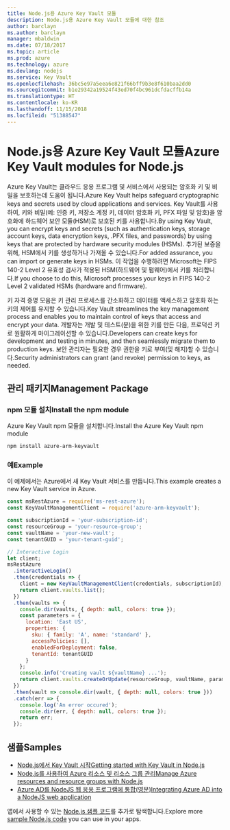 ```yaml
---
title: Node.js용 Azure Key Vault 모듈
description: Node.js용 Azure Key Vault 모듈에 대한 참조
author: barclayn
ms.author: barclayn
manager: mbaldwin
ms.date: 07/18/2017
ms.topic: article
ms.prod: azure
ms.technology: azure
ms.devlang: nodejs
ms.service: Key Vault
ms.openlocfilehash: 36bc5e97a5eea6e821f66bff9b3e8f610baa2dd0
ms.sourcegitcommit: b1e29342a19524f43ed70f4bc961dcfdacffb14a
ms.translationtype: HT
ms.contentlocale: ko-KR
ms.lasthandoff: 11/15/2018
ms.locfileid: "51388547"
---
```

# <a name="azure-key-vault-modules-for-nodejs"></a><span data-ttu-id="b54e2-103">Node.js용 Azure Key Vault 모듈</span><span class="sxs-lookup"><span data-stu-id="b54e2-103">Azure Key Vault modules for Node.js</span></span>

<span data-ttu-id="b54e2-104">Azure Key Vault는 클라우드 응용 프로그램 및 서비스에서 사용되는 암호화 키 및 비밀을 보호하는데 도움이 됩니다.</span><span class="sxs-lookup"><span data-stu-id="b54e2-104">Azure Key Vault helps safeguard cryptographic keys and secrets used by cloud applications and services.</span></span> <span data-ttu-id="b54e2-105">Key Vault를 사용하여, 키와 비밀(예: 인증 키, 저장소 계정 키, 데이터 암호화 키, PFX 파일 및 암호)을 암호화에 하드웨어 보안 모듈(HSM)로 보호된 키를 사용합니다.</span><span class="sxs-lookup"><span data-stu-id="b54e2-105">By using Key Vault, you can encrypt keys and secrets (such as authentication keys, storage account keys, data encryption keys, .PFX files, and passwords) by using keys that are protected by hardware security modules (HSMs).</span></span> <span data-ttu-id="b54e2-106">추가된 보증을 위해, HSM에서 키를 생성하거나 가져올 수 있습니다.</span><span class="sxs-lookup"><span data-stu-id="b54e2-106">For added assurance, you can import or generate keys in HSMs.</span></span> <span data-ttu-id="b54e2-107">이 작업을 수행하려면 Microsoft는 FIPS 140-2 Level 2 유효성 검사가 적용된 HSM(하드웨어 및 펌웨어)에서 키를 처리합니다.</span><span class="sxs-lookup"><span data-stu-id="b54e2-107">If you choose to do this, Microsoft processes your keys in FIPS 140-2 Level 2 validated HSMs (hardware and firmware).</span></span>

<span data-ttu-id="b54e2-108">키 자격 증명 모음은 키 관리 프로세스를 간소화하고 데이터를 액세스하고 암호화 하는 키의 제어를 유지할 수 있습니다.</span><span class="sxs-lookup"><span data-stu-id="b54e2-108">Key Vault streamlines the key management process and enables you to maintain control of keys that access and encrypt your data.</span></span> <span data-ttu-id="b54e2-109">개발자는 개발 및 테스트(분)을 위한 키를 만든 다음, 프로덕션 키로 원활하게 마이그레이션할 수 있습니다.</span><span class="sxs-lookup"><span data-stu-id="b54e2-109">Developers can create keys for development and testing in minutes, and then seamlessly migrate them to production keys.</span></span> <span data-ttu-id="b54e2-110">보안 관리자는 필요한 경우 권한을 키로 부여(및 해지)할 수 있습니다.</span><span class="sxs-lookup"><span data-stu-id="b54e2-110">Security administrators can grant (and revoke) permission to keys, as needed.</span></span>

## <a name="management-package"></a><span data-ttu-id="b54e2-111">관리 패키지</span><span class="sxs-lookup"><span data-stu-id="b54e2-111">Management Package</span></span>

### <a name="install-the-npm-module"></a><span data-ttu-id="b54e2-112">npm 모듈 설치</span><span class="sxs-lookup"><span data-stu-id="b54e2-112">Install the npm module</span></span> 

<span data-ttu-id="b54e2-113">Azure Key Vault npm 모듈을 설치합니다.</span><span class="sxs-lookup"><span data-stu-id="b54e2-113">Install the Azure Key Vault npm module</span></span>

```bash
npm install azure-arm-keyvault
```

### <a name="example"></a><span data-ttu-id="b54e2-114">예</span><span class="sxs-lookup"><span data-stu-id="b54e2-114">Example</span></span>

<span data-ttu-id="b54e2-115">이 예제에서는 Azure에서 새 Key Vault 서비스를 만듭니다.</span><span class="sxs-lookup"><span data-stu-id="b54e2-115">This example creates a new Key Vault service in Azure.</span></span>

```javascript
const msRestAzure = require('ms-rest-azure');
const KeyVaultManagementClient = require('azure-arm-keyvault');

const subscriptionId = 'your-subscription-id';
const resourceGroup = 'your-resource-group';
const vaultName = 'your-new-vault';
const tenantGUID = 'your-tenant-guid';

// Interactive Login
let client;
msRestAzure
  .interactiveLogin()
  .then(credentials => {
    client = new KeyVaultManagementClient(credentials, subscriptionId);
    return client.vaults.list();
  })
  .then(vaults => {
    console.dir(vaults, { depth: null, colors: true });
    const parameters = {
      location: 'East US',
      properties: {
        sku: { family: 'A', name: 'standard' },
        accessPolicies: [],
        enabledForDeployment: false,
        tenantId: tenantGUID
      }
    };
    console.info('Creating vault ${vaultName} ...');
    return client.vaults.createOrUpdate(resourceGroup, vaultName, parameters);
  })
  .then(vault => console.dir(vault, { depth: null, colors: true }))
  .catch(err => {
    console.log('An error occured');
    console.dir(err, { depth: null, colors: true });
    return err;
  });
```

## <a name="samples"></a><span data-ttu-id="b54e2-116">샘플</span><span class="sxs-lookup"><span data-stu-id="b54e2-116">Samples</span></span>

- [<span data-ttu-id="b54e2-117">Node.js에서 Key Vault 시작</span><span class="sxs-lookup"><span data-stu-id="b54e2-117">Getting started with Key Vault in Node.js</span></span>](https://azure.microsoft.com/resources/samples/key-vault-node-getting-started/)
- [<span data-ttu-id="b54e2-118">Node.js를 사용하여 Azure 리소스 및 리소스 그룹 관리</span><span class="sxs-lookup"><span data-stu-id="b54e2-118">Manage Azure resources and resource groups with Node.js</span></span>](https://azure.microsoft.com/resources/samples/resource-manager-node-resources-and-groups/) 
- [<span data-ttu-id="b54e2-119">Azure AD를 NodeJS 웹 응용 프로그램에 통합(영문)</span><span class="sxs-lookup"><span data-stu-id="b54e2-119">Integrating Azure AD into a NodeJS web application</span></span>](https://azure.microsoft.com/resources/samples/active-directory-node-webapp-openidconnect/) 

<span data-ttu-id="b54e2-120">앱에서 사용할 수 있는 [Node.js 샘플 코드](https://azure.microsoft.com/resources/samples/?platform=nodejs)를 추가로 탐색합니다.</span><span class="sxs-lookup"><span data-stu-id="b54e2-120">Explore more [sample Node.js code](https://azure.microsoft.com/resources/samples/?platform=nodejs) you can use in your apps.</span></span>
